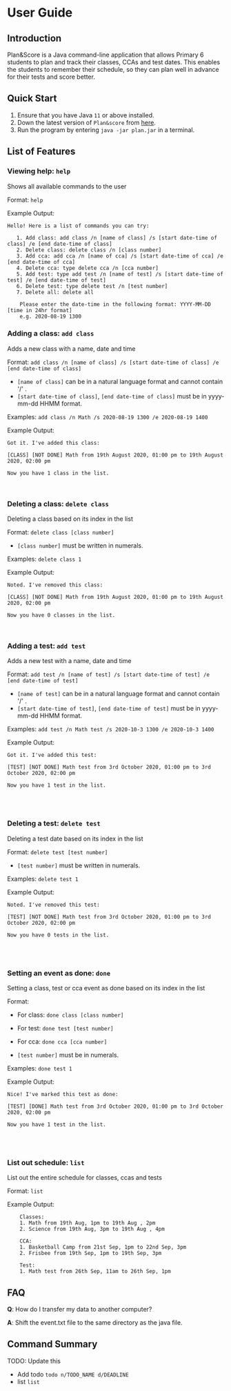 # User Guide

## Introduction

Plan&Score is a Java command-line application that allows Primary 6 students 
to plan and track their classes, CCAs and test dates.
This enables the students to remember their schedule, 
so they can plan well in advance for their tests and score better.

## Quick Start

1. Ensure that you have Java ```11``` or above installed.
2. Down the latest version of `Plan&score` from [here](https://github.com/AY2021S1-CS2113T-W12-4/tp/releases).
3. Run the program by entering `java -jar plan.jar` in a terminal.

## List of Features 

### Viewing help: `help`
Shows all available commands to the user

Format: `help`

Example Output:

```
Hello! Here is a list of commands you can try:

   1. Add class: add class /n [name of class] /s [start date-time of class] /e [end date-time of class]
   2. Delete class: delete class /n [class number]
   3. Add cca: add cca /n [name of cca] /s [start date-time of cca] /e [end date-time of cca]
   4. Delete cca: type delete cca /n [cca number]
   5. Add test: type add test /n [name of test] /s [start date-time of test] /e [end date-time of test]
   6. Delete test: type delete test /n [test number]
   7. Delete all: delete all

    Please enter the date-time in the following format: YYYY-MM-DD [time in 24hr format]
    e.g. 2020-08-19 1300

```

### Adding a class: `add class`
Adds a new class with a name, date and time

Format: `add class /n [name of class] /s [start date-time of class] /e [end date-time of class]`

* `[name of class]` can be in a natural language format and 
cannot contain '/' .  
* `[start date-time of class]`, `[end date-time of class]` must be in 
yyyy-mm-dd HHMM format.

Examples: `add class /n Math /s 2020-08-19 1300 /e 2020-08-19 1400`

Example Output: 

`Got it. I've added this class:`

    [CLASS] [NOT DONE] Math from 19th August 2020, 01:00 pm to 19th August 2020, 02:00 pm

`Now you have 1 class in the list.`

<br>

### Deleting a class: `delete class`
Deleting a class based on its index in the list

Format: `delete class [class number]`

* `[class number]` must be written in numerals. 

Examples: `delete class 1`

Example Output: 

`Noted. I've removed this class:`

    [CLASS] [NOT DONE] Math from 19th August 2020, 01:00 pm to 19th August 2020, 02:00 pm

`Now you have 0 classes in the list.`

<br>

### Adding a test: `add test`
Adds a new test with a name, date and time

Format: `add test /n [name of test] /s [start date-time of test] /e [end date-time of test]`

* `[name of test]` can be in a natural language format and 
cannot contain '/' .  
* `[start date-time of test]`, `[end date-time of test]` must be in 
yyyy-mm-dd HHMM format.

Examples: `add test /n Math test /s 2020-10-3 1300 /e 2020-10-3 1400`

Example Output: 

`Got it. I've added this test:`

    [TEST] [NOT DONE] Math test from 3rd October 2020, 01:00 pm to 3rd October 2020, 02:00 pm

`Now you have 1 test in the list.`

<br />
<br />

### Deleting a test: `delete test`
Deleting a test date based on its index in the list


Format: `delete test [test number]`

* `[test number]` must be written in numerals. 

Examples: `delete test 1`

Example Output: 

`Noted. I've removed this test:`

    [TEST] [NOT DONE] Math test from 3rd October 2020, 01:00 pm to 3rd October 2020, 02:00 pm

`Now you have 0 tests in the list.`

<br />
<br />

### Setting an event as done: `done`
Setting a class, test or cca event as done based on its index in the list

Format:
* For class: `done class [class number]`
* For test: `done test [test number]`
* For cca: `done cca [cca number]`

* `[test number]` must be in numerals. 

Examples: `done test 1`

Example Output: 

`Nice! I've marked this test as done:`

    [TEST] [DONE] Math test from 3rd October 2020, 01:00 pm to 3rd October 2020, 02:00 pm

`Now you have 1 test in the list.`

<br />
<br />

### List out schedule: `list`
List out the entire schedule for classes, ccas and tests

Format: `list`

Example Output: 

```
    Classes:
    1. Math from 19th Aug, 1pm to 19th Aug , 2pm 
    2. Science from 19th Aug, 3pm to 19th Aug , 4pm 
     
    CCA:
    1. Basketball Camp from 21st Sep, 1pm to 22nd Sep, 3pm
    2. Frisbee from 19th Sep, 1pm to 19th Sep, 3pm
    
    Test:
    1. Math test from 26th Sep, 11am to 26th Sep, 1pm
```


## FAQ

**Q**: How do I transfer my data to another computer? 

**A**: Shift the event.txt file to the same directory as the java file.

## Command Summary

TODO: Update this
* Add todo `todo n/TODO_NAME d/DEADLINE`
* list `list`

